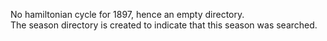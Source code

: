 No hamiltonian cycle for 1897, hence an empty directory.  
The season directory is created to indicate that this season was searched.  
  